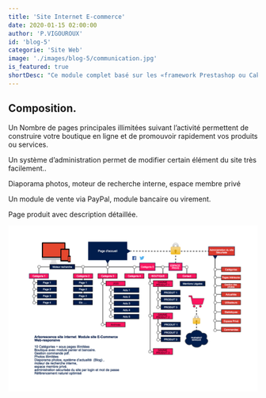 ```yaml
---
title: 'Site Internet E-commerce'
date: 2020-01-15 02:00:00
author: 'P.VIGOUROUX'
id: 'blog-5'
categorie: 'Site Web'
image: './images/blog-5/communication.jpg'
is_featured: true
shortDesc: "Ce module complet basé sur les «framework Prestashop ou CakePhp» vous permettra de créer votre boutique en ligne. Module très performant sur la gestion des commandes et le suivi des clients, l’administration du site permet de gérer très facilement l'évolution de votre activité. "
---
```


<div class="rn-blog-meta-area section-pb-xl">
    <div class="row">
        <div class="col-1 offset-1">
            <h2>Composition.</h2>
        </div>
        <div class="col-2 offset-1">
            <div class="rn-blog-content">
                <p>Un Nombre de pages principales illimitées suivant l’activité permettent de construire votre boutique en ligne et de promouvoir rapidement vos produits ou services.</p>
<p>Un système d’administration permet de modifier certain élément du site très facilement..</p>
                <p>Diaporama photos, moteur de recherche interne, espace membre privé</p>
                <p>Un module de vente via PayPal, module bancaire ou virement.</p>
                <p>Page produit avec description détaillée.</p>
            </div>
        </div>
    </div>
</div>

<div class="full-width-box">
    <div class="row">
        <div class="col-6">
    <img src="./images/blog-5/module-site-ecommerce.jpg" alt="création de site E commerce en charente"/>
</div>
</div>
</div>

